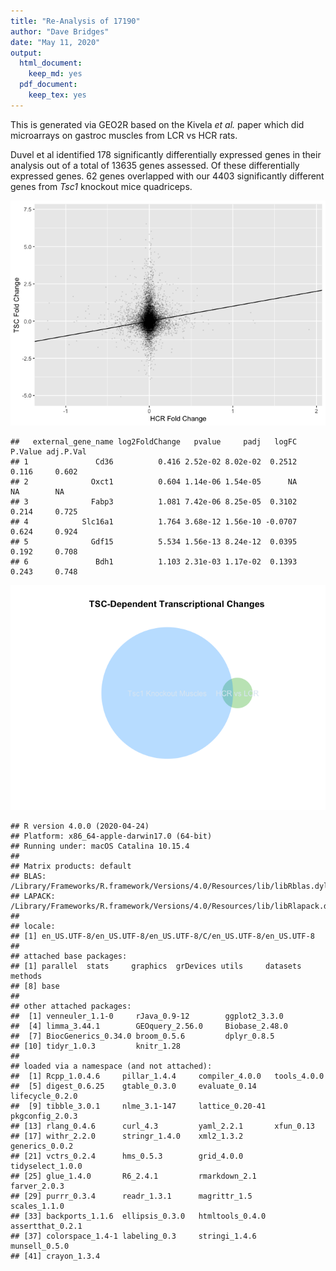 ```yaml
---
title: "Re-Analysis of 17190"
author: "Dave Bridges"
date: "May 11, 2020"
output:
  html_document:
    keep_md: yes
  pdf_document:
    keep_tex: yes
---
```




This is generated via GEO2R based on the Kivela *et al.* paper which did microarrays on gastroc muscles from LCR vs HCR rats.



Duvel et al identified 178 significantly differentially expressed genes in their analysis out of a total of 13635 genes assessed.  Of these differentially expressed genes. 62 genes overlapped with our 4403 significantly different genes from *Tsc1* knockout mice quadriceps.  

![](figures/gene-overlap-1.png)<!-- -->

```
##   external_gene_name log2FoldChange   pvalue     padj   logFC P.Value adj.P.Val
## 1               Cd36          0.416 2.52e-02 8.02e-02  0.2512   0.116     0.602
## 2              Oxct1          0.604 1.14e-06 1.54e-05      NA      NA        NA
## 3              Fabp3          1.081 7.42e-06 8.25e-05  0.3102   0.214     0.725
## 4            Slc16a1          1.764 3.68e-12 1.56e-10 -0.0707   0.624     0.924
## 5              Gdf15          5.534 1.56e-13 8.24e-12  0.0395   0.192     0.708
## 6               Bdh1          1.103 2.31e-03 1.17e-02  0.1393   0.243     0.748
```

![](figures/hcr-mtsc-venn-1.png)<!-- -->


```
## R version 4.0.0 (2020-04-24)
## Platform: x86_64-apple-darwin17.0 (64-bit)
## Running under: macOS Catalina 10.15.4
## 
## Matrix products: default
## BLAS:   /Library/Frameworks/R.framework/Versions/4.0/Resources/lib/libRblas.dylib
## LAPACK: /Library/Frameworks/R.framework/Versions/4.0/Resources/lib/libRlapack.dylib
## 
## locale:
## [1] en_US.UTF-8/en_US.UTF-8/en_US.UTF-8/C/en_US.UTF-8/en_US.UTF-8
## 
## attached base packages:
## [1] parallel  stats     graphics  grDevices utils     datasets  methods  
## [8] base     
## 
## other attached packages:
##  [1] venneuler_1.1-0     rJava_0.9-12        ggplot2_3.3.0      
##  [4] limma_3.44.1        GEOquery_2.56.0     Biobase_2.48.0     
##  [7] BiocGenerics_0.34.0 broom_0.5.6         dplyr_0.8.5        
## [10] tidyr_1.0.3         knitr_1.28         
## 
## loaded via a namespace (and not attached):
##  [1] Rcpp_1.0.4.6     pillar_1.4.4     compiler_4.0.0   tools_4.0.0     
##  [5] digest_0.6.25    gtable_0.3.0     evaluate_0.14    lifecycle_0.2.0 
##  [9] tibble_3.0.1     nlme_3.1-147     lattice_0.20-41  pkgconfig_2.0.3 
## [13] rlang_0.4.6      curl_4.3         yaml_2.2.1       xfun_0.13       
## [17] withr_2.2.0      stringr_1.4.0    xml2_1.3.2       generics_0.0.2  
## [21] vctrs_0.2.4      hms_0.5.3        grid_4.0.0       tidyselect_1.0.0
## [25] glue_1.4.0       R6_2.4.1         rmarkdown_2.1    farver_2.0.3    
## [29] purrr_0.3.4      readr_1.3.1      magrittr_1.5     scales_1.1.0    
## [33] backports_1.1.6  ellipsis_0.3.0   htmltools_0.4.0  assertthat_0.2.1
## [37] colorspace_1.4-1 labeling_0.3     stringi_1.4.6    munsell_0.5.0   
## [41] crayon_1.3.4
```
